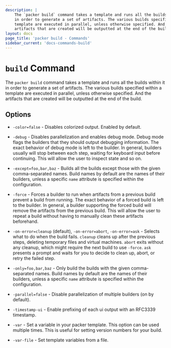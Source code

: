```yaml
---
description: |
    The `packer build` command takes a template and runs all the builds within it
    in order to generate a set of artifacts. The various builds specified within a
    template are executed in parallel, unless otherwise specified. And the
    artifacts that are created will be outputted at the end of the build.
layout: docs
page_title: 'packer build - Commands'
sidebar_current: 'docs-commands-build'
---
```


# `build` Command

The `packer build` command takes a template and runs all the builds within it
in order to generate a set of artifacts. The various builds specified within a
template are executed in parallel, unless otherwise specified. And the
artifacts that are created will be outputted at the end of the build.

## Options

-   `-color=false` - Disables colorized output. Enabled by default.

-   `-debug` - Disables parallelization and enables debug mode. Debug mode
    flags the builders that they should output debugging information. The exact
    behavior of debug mode is left to the builder. In general, builders usually
    will stop between each step, waiting for keyboard input before continuing.
    This will allow the user to inspect state and so on.

-   `-except=foo,bar,baz` - Builds all the builds except those with the given
    comma-separated names. Build names by default are the names of their
    builders, unless a specific `name` attribute is specified within the
    configuration.

-   `-force` - Forces a builder to run when artifacts from a previous build
    prevent a build from running. The exact behavior of a forced build is left
    to the builder. In general, a builder supporting the forced build will
    remove the artifacts from the previous build. This will allow the user to
    repeat a build without having to manually clean these artifacts beforehand.

-   `-on-error=cleanup` (default), `-on-error=abort`, `-on-error=ask` - Selects
    what to do when the build fails. `cleanup` cleans up after the previous
    steps, deleting temporary files and virtual machines. `abort` exits without
    any cleanup, which might require the next build to use `-force`. `ask`
    presents a prompt and waits for you to decide to clean up, abort, or retry
    the failed step.

-   `-only=foo,bar,baz` - Only build the builds with the given comma-separated
    names. Build names by default are the names of their builders, unless a
    specific `name` attribute is specified within the configuration.

-   `-parallel=false` - Disable parallelization of multiple builders (on by
    default).

-   `-timestamp-ui` - Enable prefixing of each ui output with an RFC3339
    timestamp.

-   `-var` - Set a variable in your packer template. This option can be used
    multiple times. This is useful for setting version numbers for your build.

-   `-var-file` - Set template variables from a file.
